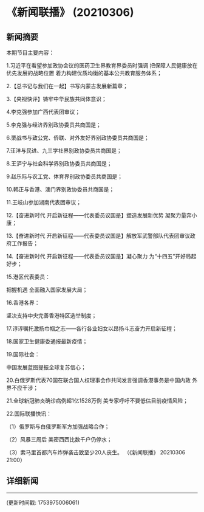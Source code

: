 # 《新闻联播》 (20210306)

## 新闻摘要

本期节目主要内容：


1.习近平在看望参加政协会议的医药卫生界教育界委员时强调 把保障人民健康放在优先发展的战略位置 着力构建优质均衡的基本公共教育服务体系；


2.【总书记与我们在一起】书写内蒙古发展新篇章；


3.【央视快评】铸牢中华民族共同体意识；


4.李克强参加广西代表团审议；


5.李克强与经济界别政协委员共商国是；


6.栗战书与致公党、侨联、对外友好界别政协委员共商国是；


7.汪洋与民进、九三学社界别政协委员共商国是；


8.王沪宁与社会科学界别政协委员共商国是；


9.赵乐际与农工党、体育界别政协委员共商国是；


10.韩正与香港、澳门界别政协委员共商国是；


11.王岐山参加湖南代表团审议；


12.【奋进新时代 开启新征程——代表委员议国是】塑造发展新优势 凝聚力量奔小康；


13.【奋进新时代 开启新征程——代表委员议国是】解放军武警部队代表团审议政府工作报告；


14.【奋进新时代 开启新征程——代表委员议国是】凝心聚力 为“十四五”开好局起好步；


15.港区代表委员：

把握机遇 全面融入国家发展大局；


16.香港各界：

坚决支持中央完善香港特区选举制度；


17.谆谆嘱托激扬巾帼之志——各行各业妇女以昂扬斗志奋力开启新征程；


18.国家卫生健康委通报最新疫情；


19.国际社会：

中国发展蓝图提振全球复苏信心；


20.白俄罗斯代表70国在联合国人权理事会作共同发言强调香港事务是中国内政 外界不应干涉；


21.全球新冠肺炎确诊病例超1亿1528万例 美专家呼吁不要低估目前疫情风险；


22.国际联播快讯：


（1）俄罗斯与白俄罗斯军方加强战略合作；


（2）风暴三周后 美密西西比数千户仍停水；


（3）索马里首都汽车炸弹袭击致至少20人丧生。
（《新闻联播》 20210306 21:00）

## 详细新闻

---

(更新时间戳: 1753975006061)

